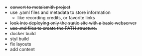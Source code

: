 * ~~convert to metalsmith project~~
* use .yaml files and metadata to store information
    * like recording credits, or favorite links
* ~~look into deploying only the static site with a basic webserver~~
* ~~use .md files to create the PATH structure.~~
* docker build
* styl build
* fix layouts
* add content

